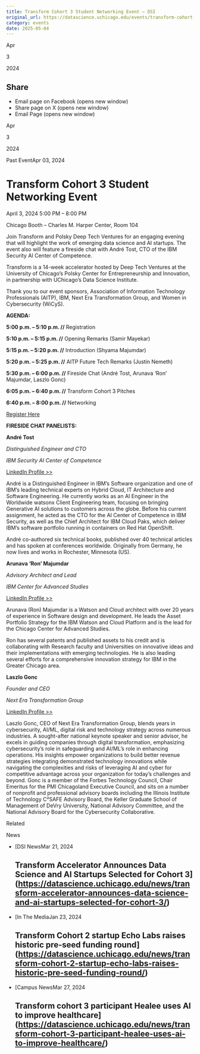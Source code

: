 ```yaml
---
title: Transform Cohort 3 Student Networking Event – DSI
original_url: https://datascience.uchicago.edu/events/transform-cohort-3-student-networking-event
category: events
date: 2025-05-04
---
```


Apr

3

2024

## Share

* Email page on Facebook (opens new window)
* Share page on X (opens new window)
* Email Page (opens new window)

<!-- Table-like structure detected -->

Apr

3

2024

Past EventApr 03, 2024

# Transform Cohort 3 Student Networking Event

April 3, 2024 5:00 PM – 8:00 PM

Chicago Booth – Charles M. Harper Center, Room 104

Join Transform and Polsky Deep Tech Ventures for an engaging evening that will highlight the work of emerging data science and AI startups. The event also will feature a fireside chat with André Tost, CTO of the IBM Security AI Center of Competence.

Transform is a 14-week accelerator hosted by Deep Tech Ventures at the University of Chicago’s Polsky Center for Entrepreneurship and Innovation, in partnership with UChicago’s Data Science Institute.

Thank you to our event sponsors, Association of Information Technology Professionals (AITP), IBM, Next Era Transformation Group, and Women in Cybersecurity (WiCyS).

**AGENDA:**

**5:00 p.m. – 5:10 p.m. //** Registration

**5:10 p.m. – 5:15 p.m. //** Opening Remarks (Samir Mayekar)

**5:15 p.m. – 5:20 p.m. //** Introduction (Shyama Majumdar)

**5:20 p.m. – 5:25 p.m. //** AITP Future Tech Remarks (Justin Nemeth)

**5:30 p.m. – 6:00 p.m. //** Fireside Chat (André Tost, Arunava ‘Ron’ Majumdar, Laszlo Gonc)

**6:05 p.m. – 6:40 p.m. //** Transform Cohort 3 Pitches

**6:40 p.m. – 8:00 p.m. //** Networking

[Register Here](https://polsky.uchicago.edu/event/transform-cohort-3-student-networking-event/?mc_cid=ccca0c557d&mc_eid=3fe44cb878)

**FIRESIDE CHAT PANELISTS:**

**André Tost**

*Distinguished Engineer and CTO*

*IBM Security AI Center of Competence*

[LinkedIn Profile >>](https://www.linkedin.com/in/andretost/)

André is a Distinguished Engineer in IBM’s Software organization and one of IBM’s leading technical experts on Hybrid Cloud, IT Architecture and Software Engineering. He currently works as an AI Engineer in the Worldwide watsonx Client Engineering team, focusing on bringing Generative AI solutions to customers across the globe. Before his current assignment, he acted as the CTO for the AI Center of Competence in IBM Security, as well as the Chief Architect for IBM Cloud Paks, which deliver IBM’s software portfolio running in containers on Red Hat OpenShift.

André co-authored six technical books, published over 40 technical articles and has spoken at conferences worldwide. Originally from Germany, he now lives and works in Rochester, Minnesota (US).

**Arunava ‘Ron’ Majumdar**

*Advisory Architect and Lead*

*IBM Center for Advanced Studies*

[LinkedIn Profile >>](https://www.linkedin.com/in/arunava-majumdar/)

Arunava (Ron) Majumdar is a Watson and Cloud architect with over 20 years of experience in Software design and development. He leads the Asset Portfolio Strategy for the IBM Watson and Cloud Platform and is the lead for the Chicago Center for Advanced Studies.

Ron has several patents and published assets to his credit and is collaborating with Research faculty and Universities on innovative ideas and their implementations with emerging technologies. He is also leading several efforts for a comprehensive innovation strategy for IBM in the Greater Chicago area.

**Laszlo Gonc**

*Founder and CEO*

*Next Era Transformation Group*

[LinkedIn Profile >>](https://www.linkedin.com/in/laszlogonc/)

Laszlo Gonc, CEO of Next Era Transformation Group, blends years in cybersecurity, AI/ML, digital risk and technology strategy across numerous industries. A sought-after national keynote speaker and senior advisor, he excels in guiding companies through digital transformation, emphasizing cybersecurity’s role in safeguarding and AI/ML’s role in enhancing operations. His insights empower organizations to build better revenue strategies integrating demonstrated technology innovations while navigating the complexities and risks of leveraging AI and cyber for competitive advantage across your organization for today’s challenges and beyond. Gonc is a member of the Forbes Technology Council, Chair Emeritus for the PMI Chicagoland Executive Council, and sits on a number of nonprofit and professional advisory boards including the Illinois Institute of Technology C²SAFE Advisory Board, the Keller Graduate School of Management of DeVry University, National Advisory Committee, and the National Advisory Board for the Cybersecurity Collaborative.

Related

News

* [DSI NewsMar 21, 2024

  ## Transform Accelerator Announces Data Science and AI Startups Selected for Cohort 3](https://datascience.uchicago.edu/news/transform-accelerator-announces-data-science-and-ai-startups-selected-for-cohort-3/)
* [In The MediaJan 23, 2024

  ## Transform Cohort 2 startup Echo Labs raises historic pre-seed funding round](https://datascience.uchicago.edu/news/transform-cohort-2-startup-echo-labs-raises-historic-pre-seed-funding-round/)
* [Campus NewsMar 27, 2024

  ## Transform cohort 3 participant Healee uses AI to improve healthcare](https://datascience.uchicago.edu/news/transform-cohort-3-participant-healee-uses-ai-to-improve-healthcare/)